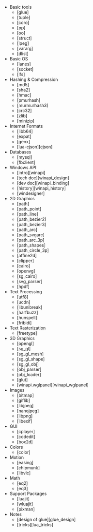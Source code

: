* Basic tools
	* [glue]
	* [tuple]
	* [coro]
	* [pp]
	* [oo]
	* [struct]
	* [lpeg]
	* [vararg]
	* [dlist]
* Basic OS
	* [lanes]
	* [socket]
	* [lfs]
* Hashing & Compression
	* [md5]
	* [sha2]
	* [hmac]
	* [pmurhash]
	* [murmurhash3]
	* [crc32]
	* [zlib]
	* [minizip]
* Internet Formats
	* [libb64]
	* [expat]
	* [genx]
	* [lua-cjson][cjson]
* Databases
	* [mysql]
	* [fbclient]
* Windows API
	* [intro][winapi]
	* [tech doc][winapi_design]
	* [dev doc][winapi_binding]
	* [history][winapi_history]
	* [windesigner]
* 2D Graphics
	* [path]
	* [path_point]
	* [path_line]
	* [path_bezier2]
	* [path_bezier3]
	* [path_arc]
	* [path_svgarc]
	* [path_arc_3p]
	* [path_shapes]
	* [path_circle_3p]
	* [affine2d]
	* [clipper]
	* [cairo]
	* [openvg]
	* [sg_cairo]
	* [svg_parser]
	* [hpdf]
* Text Processing
	* [utf8]
	* [ucdn]
	* [libunibreak]
	* [harfbuzz]
	* [hunspell]
	* [fribidi]
* Text Rasterization
	* [freetype]
* 3D Graphics
	* [opengl]
	* [sg_gl]
	* [sg_gl_mesh]
	* [sg_gl_shape]
	* [sg_gl_obj]
	* [obj_parser]
	* [obj_loader]
	* [glut]
	* [winapi.wglpanel][winapi_wglpanel]
* Images
	* [bitmap]
	* [giflib]
	* [libjpeg]
	* [nanojpeg]
	* [libpng]
	* [libexif]
* GUI
	* [cplayer]
	* [codedit]
	* [box2d]
* Colors
	* [color]
* Motion
	* [easing]
	* [chipmunk]
	* [libvlc]
* Math
	* [eq2]
	* [eq3]
* Support Packages
	* [luajit]
	* [wluajit]
	* [pixman]
* Notes
	* [design of glue][glue_design]
	* [tricks][lua_tricks]
